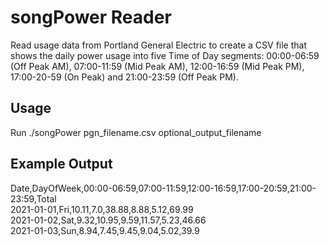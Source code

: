 <h1>songPower Reader</h1>  
Read usage data from Portland General Electric to create a CSV file that shows the daily power usage into five Time of Day segments: 00:00-06:59 (Off Peak AM), 07:00-11:59 (Mid Peak AM), 12:00-16:59 (Mid Peak PM), 17:00-20-59 (On Peak) and 21:00-23:59 (Off Peak PM).

<h2>Usage</h2>
Run ./songPower pgn_filename.csv optional_output_filename

<h2>Example Output</h2>
Date,DayOfWeek,00:00-06:59,07:00-11:59,12:00-16:59,17:00-20:59,21:00-23:59,Total<br>
2021-01-01,Fri,10.11,7.0,38.88,8.88,5.12,69.99<br>
2021-01-02,Sat,9.32,10.95,9.59,11.57,5.23,46.66<br>
2021-01-03,Sun,8.94,7.45,9.45,9.04,5.02,39.9
